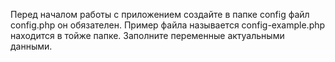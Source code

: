 Перед началом работы с приложением создайте в папке config файл config.php он обязателен.
Пример файла называется config-example.php находится в тойже папке.
Заполните переменные актуальными данными.